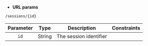 * **URL params**

`/sessions/{id}`  

Parameter | Type | Description | Constraints  
:-------: | :--: | :---------: | :---------:  
`id` | String | The session identifier |   

